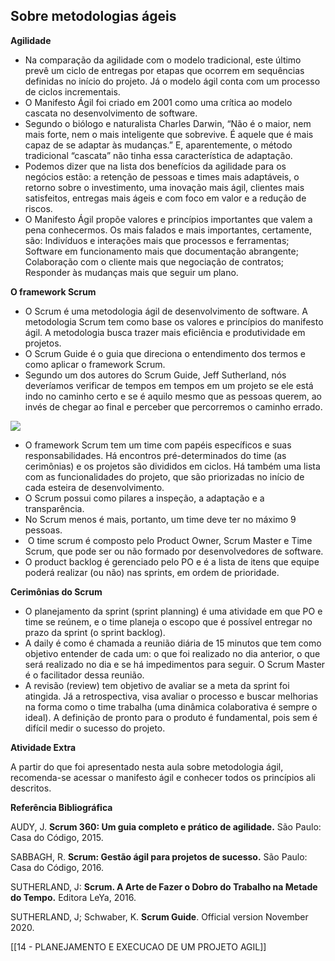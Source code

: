 ## Sobre metodologias ágeis

**Agilidade**

- Na comparação da agilidade com o modelo tradicional, este último prevê um ciclo de entregas por etapas que ocorrem em sequências definidas no início do projeto. Já o modelo ágil conta com um processo de ciclos incrementais.
- O Manifesto Ágil foi criado em 2001 como uma crítica ao modelo cascata no desenvolvimento de software.
- Segundo o biólogo e naturalista Charles Darwin, “Não é o maior, nem mais forte, nem o mais inteligente que sobrevive. É aquele que é mais capaz de se adaptar às mudanças.” E, aparentemente, o método tradicional “cascata” não tinha essa característica de adaptação.
- Podemos dizer que na lista dos benefícios da agilidade para os negócios estão: a retenção de pessoas e times mais adaptáveis, o retorno sobre o investimento, uma inovação mais ágil, clientes mais satisfeitos, entregas mais ágeis e com foco em valor e a redução de riscos.
- O Manifesto Ágil propõe valores e princípios importantes que valem a pena conhecermos. Os mais falados e mais importantes, certamente, são: Indivíduos e interações mais que processos e ferramentas; Software em funcionamento mais que documentação abrangente; Colaboração com o cliente mais que negociação de contratos; Responder às mudanças mais que seguir um plano.

**O framework Scrum**

- O Scrum é uma metodologia ágil de desenvolvimento de software. A metodologia Scrum tem como base os valores e princípios do manifesto ágil. A metodologia busca trazer mais eficiência e produtividade em projetos.
- O Scrum Guide é o guia que direciona o entendimento dos termos e como aplicar o framework Scrum.
- Segundo um dos autores do Scrum Guide, Jeff Sutherland, nós deveríamos verificar de tempos em tempos em um projeto se ele está indo no caminho certo e se é aquilo mesmo que as pessoas querem, ao invés de chegar ao final e perceber que percorremos o caminho errado.

![](https://paperx-dex-assets.s3.sa-east-1.amazonaws.com/images/1671743314951-Ae6X3xtqz0.png)

- O framework Scrum tem um time com papéis específicos e suas responsabilidades. Há encontros pré-determinados do time (as cerimônias) e os projetos são divididos em ciclos. Há também uma lista com as funcionalidades do projeto, que são priorizadas no início de cada esteira de desenvolvimento.
- O Scrum possui como pilares a inspeção, a adaptação e a transparência.
- No Scrum menos é mais, portanto, um time deve ter no máximo 9 pessoas.
-  O time scrum é composto pelo Product Owner, Scrum Master e Time Scrum, que pode ser ou não formado por desenvolvedores de software.
- O product backlog é gerenciado pelo PO e é a lista de itens que equipe poderá realizar (ou não) nas sprints, em ordem de prioridade.

**Cerimônias do Scrum**

- O planejamento da sprint (sprint planning) é uma atividade em que PO e time se reúnem, e o time planeja o escopo que é possível entregar no prazo da sprint (o sprint backlog).
- A daily é como é chamada a reunião diária de 15 minutos que tem como objetivo entender de cada um: o que foi realizado no dia anterior, o que será realizado no dia e se há impedimentos para seguir. O Scrum Master é o facilitador dessa reunião.
- A revisão (review) tem objetivo de avaliar se a meta da sprint foi atingida. Já a retrospectiva, visa avaliar o processo e buscar melhorias na forma como o time trabalha (uma dinâmica colaborativa é sempre o ideal). A definição de pronto para o produto é fundamental, pois sem é difícil medir o sucesso do projeto.

**Atividade Extra**

A partir do que foi apresentado nesta aula sobre metodologia ágil, recomenda-se acessar o manifesto ágil e conhecer todos os princípios ali descritos.

**Referência Bibliográfica**

AUDY, J. **Scrum 360: Um guia completo e prático de agilidade.** São Paulo: Casa do Código, 2015.

SABBAGH, R. **Scrum: Gestão ágil para projetos de sucesso.** São Paulo: Casa do Código, 2016.

SUTHERLAND, J: **Scrum. A Arte de Fazer o Dobro do Trabalho na Metade do Tempo.** Editora LeYa, 2016.

SUTHERLAND, J; Schwaber, K. **Scrum Guide**. Official version November 2020.

[[14 - PLANEJAMENTO E EXECUCAO DE UM PROJETO AGIL]]